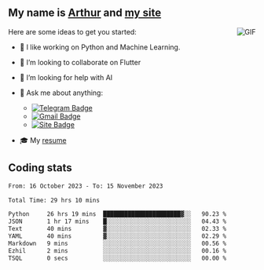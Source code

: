 
## My name is [Arthur](https://www.linkedin.com/in/arthur-novais-201420/) and [my site](https://arthurcn96.github.io/)

<!--
**Arthurcn96/Arthurcn96** is a ✨ _special_ ✨ repository because its `README.md` (this file) appears on your GitHub profile.
-->
<img align="right"  max-width="440" max-height="240" alt="GIF" src="https://raw.githubusercontent.com/Arthurcn96/Arthurcn96/master/helloThere.gif" />

Here are some ideas to get you started:

- 🤖 I like working on Python and Machine Learning.
- 👯 I’m looking to collaborate on Flutter
- 🤔 I’m looking for help with AI
- 💬 Ask me about anything:
    - [![Telegram Badge](https://img.shields.io/badge/-@Arthurcn9-0088cc?style=for-the-badge&logo=Telegram&logoColor=white)](https://t.me/Arthurcn9)
    - [![Gmail Badge](https://img.shields.io/badge/-@Arthurcn9-red?style=for-the-badge&logo=Gmail&logoColor=white)](mailto:Arthurcn96@gmail.com)
    - [![Site Badge](https://img.shields.io/badge/arthurcn96.github.io-informational?style=for-the-badge&logo=internetexplorer)](https://arthurcn96.github.io/)

- 🎓 My [resume](https://github.com/Arthurcn96/resume/blob/master/Resume_PT-BR.pdf)


## Coding stats
<!--START_SECTION:waka-->

```txt
From: 16 October 2023 - To: 15 November 2023

Total Time: 29 hrs 10 mins

Python     26 hrs 19 mins  ██████████████████████▓░░   90.23 %
JSON       1 hr 17 mins    █░░░░░░░░░░░░░░░░░░░░░░░░   04.43 %
Text       40 mins         ▓░░░░░░░░░░░░░░░░░░░░░░░░   02.33 %
YAML       40 mins         ▓░░░░░░░░░░░░░░░░░░░░░░░░   02.29 %
Markdown   9 mins          ░░░░░░░░░░░░░░░░░░░░░░░░░   00.56 %
Ezhil      2 mins          ░░░░░░░░░░░░░░░░░░░░░░░░░   00.16 %
TSQL       0 secs          ░░░░░░░░░░░░░░░░░░░░░░░░░   00.00 %
```

<!--END_SECTION:waka-->
